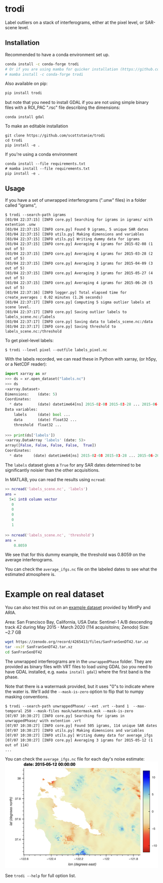 # trodi

Label outliers on a stack of interferograms, either at the pixel level, or SAR-scene level.

## Installation

Recommended to have a conda environment set up.
```bash
conda install -c conda-forge trodi
# Or if you are using mamba for quicker installation (https://github.com/mamba-org/mamba), 
# mamba install -c conda-forge trodi
```

Also available on pip:
```bash
pip install trodi
```
but note that you need to install GDAL if you are not using simple binary files with a ROI_PAC ".rsc" file describing the dimensions:
```
conda install gdal
```


To make an editable installation
```
git clone https://github.com/scottstanie/trodi
cd trodi
pip install -e .
```
If you're using a conda environment
```
conda install --file requirements.txt
# mamba install --file requirements.txt
pip install -e .
```

## Usage

If you have a set of unwrapped interferograms (".unw" files) in a folder called "igrams",  

```
$ trodi --search-path igrams 
[03/04 22:37:15] [INFO core.py] Searching for igrams in igrams/ with extention .unw
[03/04 22:37:15] [INFO core.py] Found 9 igrams, 5 unique SAR dates
[03/04 22:37:15] [INFO utils.py] Making dimensions and variables
[03/04 22:37:15] [INFO utils.py] Writing dummy data for igrams
[03/04 22:37:15] [INFO core.py] Averaging 4 igrams for 2015-02-08 (1 out of 5)
[03/04 22:37:15] [INFO core.py] Averaging 4 igrams for 2015-03-28 (2 out of 5)
[03/04 22:37:15] [INFO core.py] Averaging 3 igrams for 2015-04-09 (3 out of 5)
[03/04 22:37:15] [INFO core.py] Averaging 3 igrams for 2015-05-27 (4 out of 5)
[03/04 22:37:15] [INFO core.py] Averaging 4 igrams for 2015-06-20 (5 out of 5)
[03/04 22:37:16] [INFO logger.py] Total elapsed time for create_averages : 0.02 minutes (1.26 seconds)
[03/04 22:37:17] [INFO core.py] Computing 5 sigma outlier labels at scene level.
[03/04 22:37:17] [INFO core.py] Saving outlier labels to labels_scene.nc:/labels
[03/04 22:37:17] [INFO core.py] Saving data to labels_scene.nc:/data
[03/04 22:37:17] [INFO core.py] Saving threshold to labels_scene.nc:/threshold
```

To get pixel-level labels:
```
$ trodi --level pixel --outfile labels_pixel.nc 
```

With the labels recorded, we can read these in Python with xarray, (or h5py, or a NetCDF reader):

```python
import xarray as xr
>>> ds = xr.open_dataset("labels.nc")
>>> ds
<xarray.Dataset>
Dimensions:    (date: 5)
Coordinates:
  * date       (date) datetime64[ns] 2015-02-08 2015-03-28 ... 2015-06-20
Data variables:
    labels     (date) bool ...
    data       (date) float32 ...
    threshold  float32 ...

>>> print(ds['labels'])
<xarray.DataArray 'labels' (date: 5)>
array([False, False, False, False,  True])
Coordinates:
  * date     (date) datetime64[ns] 2015-02-08 2015-03-28 ... 2015-06-20
```

The `labels` dataset gives a `True` for any SAR dates determined to be significantly noisier than the other acquisitions.

In MATLAB, you can read the results using `ncread`:

```matlab
>> ncread('labels_scene.nc', 'labels')
ans =
  5×1 int8 column vector
   0
   0
   0
   0
   1

>> ncread('labels_scene.nc', 'threshold')
ans =
    0.8059
```
We see that for this dummy example, the threshold was 0.8059 on the average interferograms.

You can check the `average_ifgs.nc` file on the labeled dates to see what the estimated atmosphere is.

# Example on real dataset

You can also test this out on an [example dataset](https://mintpy.readthedocs.io/en/latest/demo_dataset/) provided by MintPy and ARIA.

Area: San Francisco Bay, California, USA
Data: Sentinel-1 A/B descending track 42 during May 2015 - March 2020 (114 acquisitoins; Zenodo)
Size: ~2.7 GB

```bash
wget https://zenodo.org/record/4265413/files/SanFranSenDT42.tar.xz
tar -xvJf SanFranSenDT42.tar.xz
cd SanFranSenDT42
```

The unwrapped interferograms are in the `unwrappedPhase` folder.
They are provided as binary files with VRT files to load using GDAL (so you need to have GDAL installed, e.g. `mamba install gdal`) where the first band is the phase.

Note that there is a watermask provided, but it uses "0"s to indicate where the water is. We'll add the `--mask-is-zero` option to flip that to numpy masking conventions.

```
$ trodi --search-path unwrappedPhase/ --ext .vrt --band 1  --max-temporal 250 --mask-files mask/watermask.msk --mask-is-zero
[07/07 10:30:27] [INFO core.py] Searching for igrams in unwrappedPhase/ with extention .vrt
[07/07 10:30:27] [INFO core.py] Found 505 igrams, 114 unique SAR dates
[07/07 10:30:27] [INFO utils.py] Making dimensions and variables
[07/07 10:30:27] [INFO utils.py] Writing dummy data for average_ifgs
[07/07 10:30:27] [INFO core.py] Averaging 3 igrams for 2015-05-12 (1 out of 114)
...
```

You can check the `average_ifgs.nc` file for each day's noise estimate:
![](docs/example-average-ifg.png)

See `trodi --help` for full option list.